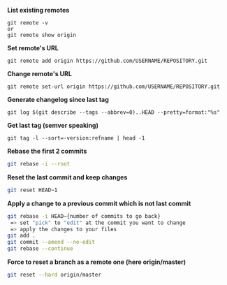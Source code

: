 **List existing remotes**
```shell script
git remote -v
or
git remote show origin
```
**Set remote's URL**
```shell script
git remote add origin https://github.com/USERNAME/REPOSITORY.git
```
**Change remote's URL**
```shell script
git remote set-url origin https://github.com/USERNAME/REPOSITORY.git
```
**Generate changelog since last tag**
```shell script
git log $(git describe --tags --abbrev=0)..HEAD --pretty=format:"%s"  
```
**Get last tag (semver speaking)**
```shell script
git tag -l --sort=-version:refname | head -1  
```
**Rebase the first 2 commits**
```bash
git rebase -i --root
```
**Reset the last commit and keep changes**
```bash
git reset HEAD~1
```
**Apply a change to a previous commit which is not last commit**
```bash
git rebase -i HEAD~{number of commits to go back}
 => set "pick" to "edit" at the commit you want to change
 => apply the changes to your files
git add .
git commit --amend --no-edit
git rebase --continue
```
**Force to reset a branch as a remote one (here origin/master)**
```bash
git reset --hard origin/master
```
